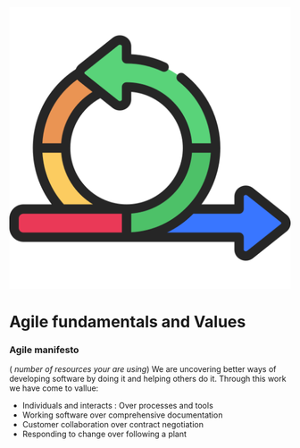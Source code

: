 
![Agile fundementals](../images/Agile-undementals.png "Agile fundementals")
# Agile fundamentals and Values

### Agile manifesto
( *number of resources your are using*)
We are uncovering better ways of developing software by doing it and helping others do it.
Through this work we have come to vallue:
- Individuals and interacts : Over processes and tools
- Working software over comprehensive documentation
- Customer collaboration over contract negotiation
- Responding to change over following a plant
